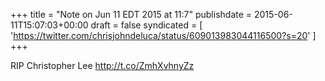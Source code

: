 +++
title = "Note on Jun 11 EDT 2015 at 11:7"
publishdate = 2015-06-11T15:07:03+00:00
draft = false
syndicated = [ 'https://twitter.com/chrisjohndeluca/status/609013983044116500?s=20' ]
+++

RIP Christopher Lee http://t.co/ZmhXvhnyZz
